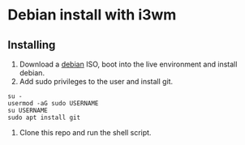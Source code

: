 # Debian install with i3wm

## Installing

1. Download a [debian](https://debian.org) ISO, boot into the live environment and install debian.
1. Add sudo privileges to the user and install git.
```shell
su -
usermod -aG sudo USERNAME
su USERNAME
sudo apt install git
```
1. Clone this repo and run the shell script.


